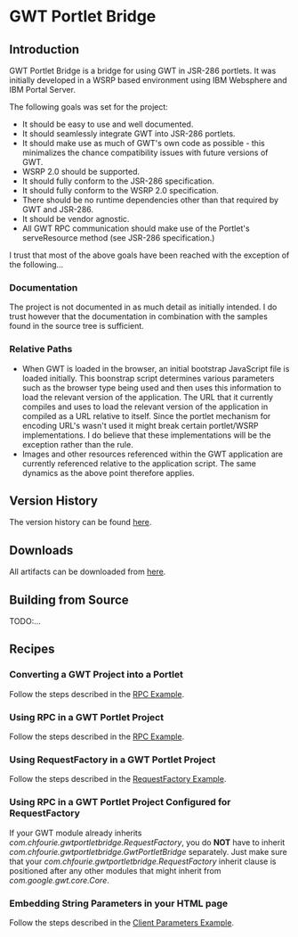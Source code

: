 # GWT Portlet Bridge

## Introduction

GWT Portlet Bridge is a bridge for using GWT in JSR-286 portlets.  It was initially developed in a WSRP based environment using IBM Websphere and IBM Portal Server.

The following goals was set for the project:

  * It should be easy to use and well documented.
  * It should seamlessly integrate GWT into JSR-286 portlets.
  * It should make use as much of GWT's own code as possible - this minimalizes the chance compatibility issues with future versions of GWT.
  * WSRP 2.0 should be supported.
  * It should fully conform to the JSR-286 specification.
  * It should fully conform to the WSRP 2.0 specification.
  * There should be no runtime dependencies other than that required by GWT and JSR-286.
  * It should be vendor agnostic.
  * All GWT RPC communication should make use of the Portlet's serveResource method (see JSR-286 specification.)

I trust that most of the above goals have been reached with the exception of the following...

### Documentation
The project is not documented in as much detail as initially intended.  I do trust however that the documentation in combination with the samples found in the source tree is sufficient.

### Relative Paths
  * When GWT is loaded in the browser, an initial bootstrap JavaScript file is loaded initially.  This boonstrap script determines various parameters such as the browser type being used and then uses this information to load the relevant version of the application.  The URL that it currently compiles and uses to load the relevant version of the application in compiled as a URL relative to itself.  Since the portlet mechanism for encoding URL's wasn't used it might break certain portlet/WSRP implementations.  I do believe that these implementations will be the exception rather than the rule.
  * Images and other resources referenced within the GWT application are currently referenced relative to the application script.  The same dynamics as the above point therefore applies.

## Version History

The version history can be found [here](https://github.com/chfourie/gwt-portlet-bridge/blob/master/docs/Version-History.md).

## Downloads

All artifacts can be downloaded from [here](https://github.com/chfourie/gwt-portlet-bridge/downloads).  

## Building from Source

TODO:...

## Recipes

### Converting a GWT Project into a Portlet
Follow the steps described in the [RPC Example](https://github.com/chfourie/gwt-portlet-bridge/blob/master/docs/RPC-Example.md).

### Using RPC in a GWT Portlet Project
Follow the steps described in the [RPC Example](https://github.com/chfourie/gwt-portlet-bridge/blob/master/docs/RPC-Example.md).

### Using RequestFactory in a GWT Portlet Project
Follow the steps described in the [RequestFactory Example](https://github.com/chfourie/gwt-portlet-bridge/blob/master/docs/RequestFactory-Example.md).

### Using RPC in a GWT Portlet Project Configured for RequestFactory
If your GWT module already inherits _com.chfourie.gwtportletbridge.RequestFactory_, you do **NOT** have to inherit _com.chfourie.gwtportletbridge.GwtPortletBridge_ separately.  Just make sure that your _com.chfourie.gwtportletbridge.RequestFactory_ inherit clause is positioned after any other modules that might inherit from _com.google.gwt.core.Core_.

### Embedding String Parameters in your HTML page
Follow the steps described in the [Client Parameters Example](https://github.com/chfourie/gwt-portlet-bridge/blob/master/docs/Client-Parameters-Example.md).